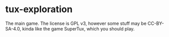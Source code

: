 # tux-exploration
The main game.
The license is GPL v3, however some stuff may be CC-BY-SA-4.0, kinda like the game SuperTux, which you should play.
